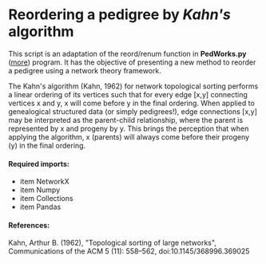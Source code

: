 # Reordering a pedigree by *Kahn's* algorithm
 This script is an adaptation of the reord/renum function in __PedWorks.py__ ([more](https://github.com/BrnCPrz/PedWorks)) program. It has the objective of presenting a new method to reorder a pedigree using a network theory framework. 
 
 The Kahn's algorithm (Kahn, 1962) for network topological sorting performs a linear ordering of its vertices such that for every edge [x,y] connecting vertices x and y, x will come before y in the final ordering. When applied to genealogical structured data (or simply pedigrees!), edge connections [x,y] may be interpreted as the parent-child relationship, where the parent is represented by x and progeny by y. This brings the perception that when applying the algorithm, x (parents) will always come before their progeny (y) in the final ordering.
 
#### Required imports:
 * item NetworkX
 * item Numpy
 * item Collections
 * item Pandas

#### References:
Kahn, Arthur B. (1962), "Topological sorting of large networks", Communications of the ACM 5 (11): 558–562, doi:10.1145/368996.369025
